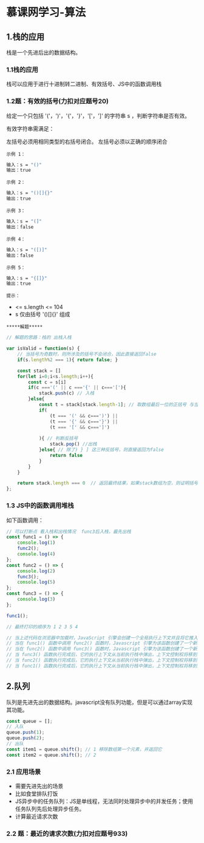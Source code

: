 
# 慕课网学习-算法

## 1.栈的应用
栈是一个先进后出的数据结构。
### 1.1栈的应用
栈可以应用于进行十进制转二进制、有效括号、JS中的函数调用栈

### 1.2题：有效的括号(力扣对应题号20)
给定一个只包括 '('，')'，'{'，'}'，'['，']' 的字符串 s ，判断字符串是否有效。

有效字符串需满足：

左括号必须用相同类型的右括号闭合。
左括号必须以正确的顺序闭合

``示例 1：``
```bash
输入：s = "()"
输出：true
```
``示例 2：``
```bash
输入：s = "()[]{}"
输出：true
```
``示例 3：``
```bash
输入：s = "(]"
输出：false
```
``示例 4：``
```bash
输入：s = "([)]"
输出：false
```
``示例 5：``
```bash
输入：s = "{[]}"
输出：true
```
``提示：``
- <= s.length <= 104
- s 仅由括号 '()[]{}' 组成


``*****解题*****``
```js
// 解题的思路：栈的 出栈入栈

var isValid = function(s) { 
    // 当括号为奇数时，则所涉及的括号不会闭合，因此直接返回false
    if(s.length%2 === 1){ return false; }

    const stack = []
    for(let i=0;i<s.length;i++){
        const c = s[i]
        if(c ==='(' || c ==='{' || c==='['){
            stack.push(c) // 入栈
        }else{
            const t = stack[stack.length-1]; // 取数组最后一位的正括号 与当前c反括号进行配对判断
            if(
                (t === '(' && c===')') ||
                (t === '{' && c==='}') ||
                (t === '[' && c===']')
                
            ){ // 判断反括号
                stack.pop() //出栈
            }else{ // 除了) } ] 这三种反括号，则直接返回为false
                return false
            }
        }
    }

    return stack.length === 0  // 返回最终结果，如果stack数组为空，则证明括号有效
};
```


### 1.3 JS中的函数调用堆栈

如下函数调用：
```js
// 可以打断点 看入栈和出栈情况  func3后入栈，最先出栈
const func1 = () => {
    console.log(1)
    func2();
    console.log(4)
};
const func2 = () => {
    console.log(2)
    func3();
    console.log(5)
};
const func3 = () => {
    console.log(3)
};

func1();

// 最终打印的顺序为 1 2 3 5 4

// 当上述代码在浏览器中加载时，JavaScript 引擎会创建一个全局执行上下文并且将它推入当前的执行栈。当调用 func1() 函数时，JavaScript 引擎为该函数创建了一个新的执行上下文并将其推到当前执行栈的顶端。
// 当在 func1() 函数中调用 func2() 函数时，Javascript 引擎为该函数创建了一个新的执行上下文并将其推到当前执行栈的顶端。
// 当在 func2() 函数中调用 func3() 函数时，Javascript 引擎为该函数创建了一个新的执行上下文并将其推到当前执行栈的顶端。
// 当 func3() 函数执行完成后，它的执行上下文从当前执行栈中弹出，上下文控制权将移到当前执行栈的下一个执行上下文，即 func2() 函数的执行上下文。
// 当 func2() 函数执行完成后，它的执行上下文从当前执行栈中弹出，上下文控制权将移到当前执行栈的下一个执行上下文，即 func1() 函数的执行上下文。
// 当 func1() 函数执行完成后，它的执行上下文从当前执行栈中弹出，上下文控制权将移到全局执行上下文。一旦所有代码执行完毕，Javascript 引擎把全局执行上下文从执行栈中移除。
```

## 2.队列
队列是先进先出的数据结构。javascript没有队列功能，但是可以通过array实现其功能。

```js
const queue = [];
// 入队
queue.push(1);
queue.push(2);
// 出队
const item1 = queue.shift(); // 1 移除数组第一个元素，并返回它
const item2 = queue.shift(); // 2

```

### 2.1 应用场景
- 需要先进先出的场景
- 比如食堂排队打饭
- JS异步中的任务队列：JS是单线程，无法同时处理异步中的并发任务；使用任务队列先后处理异步任务。
- 计算最近请求次数

### 2.2 题：最近的请求次数(力扣对应题号933)
